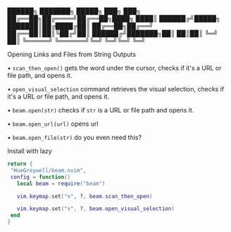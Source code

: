 ██████╗ ███████╗ █████╗ ███╗   ███╗
██╔══██╗██╔════╝██╔══██╗████╗ ████║
██████╔╝█████╗  ███████║██╔████╔██║
██╔══██╗██╔══╝  ██╔══██║██║╚██╔╝██║
██████╔╝███████╗██║  ██║██║ ╚═╝ ██║
╚═════╝ ╚══════╝╚═╝  ╚═╝╚═╝     ╚═╝

Opening Links and Files from String Outputs

• `scan_then_open()` gets the word under the cursor, checks if it's a URL or file path, and opens it.  

• `open_visual_selection` command retrieves the visual selection, checks if it's a URL or file path, and opens it.

• `beam.open(str)` checks if `str` is a URL or file path and opens it.

• `beam.open_url(url)` opens url 

• `beam.open_file(str)` do you even need this?

Install with lazy

 ```lua
 return {
  "HueGreywell/beam.nvim",
  config = function()
    local beam = require("beam")

    vim.keymap.set("n", ?, beam.scan_then_open)

    vim.keymap.set("v", ?, beam.open_visual_selection)
  end
}
